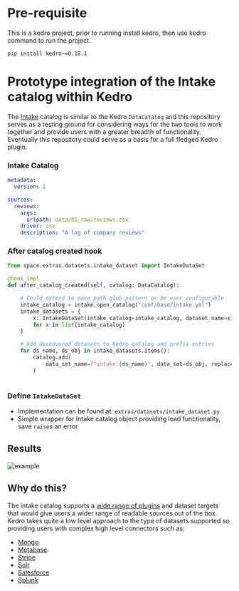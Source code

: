 # Pre-requisite
This is a kedro project, prior to running install kedro, then use kedro command to run the project.

    pip install kedro~=0.18.1

# Prototype integration of the Intake catalog within Kedro

The [Intake](https://intake.readthedocs.io/) catalog is similar to the Kedro `DataCatalog` and this repository serves as a testing ground for considering ways for the two tools to work together and provide users with a greater breadth of functionality. Eventually this repository could serve as a basis for a full fledged Kedro plugin.

### Intake Catalog

```yaml
metadata:
  version: 1

sources:
  reviews:
    args:
      urlpath: data/01_raw/reviews.csv
    driver: csv
    description: "A log of company reviews"
```

### After catalog created hook

```python
from space.extras.datasets.intake_dataset import IntakeDataSet

@hook_impl
def after_catalog_created(self, catalog: DataCatalog):

    # Could extend to make path glob pattern or be user configurable
    intake_catalog = intake.open_catalog("conf/base/intake.yml")
    intake_datasets = {
        x: IntakeDataSet(intake_catalog=intake_catalog, dataset_name=x)
        for x in list(intake_catalog)
    }

    # Add discovered datasets to Kedro catalog and prefix entries 
    for ds_name, ds_obj in intake_datasets.items():
        catalog.add(
            data_set_name=f"intake:{ds_name}", data_set=ds_obj, replace=True
        )
    
```

### Define `IntakeDataSet`

- Implementation can be found at: `extras/datasets/intake_dataset.py`
- Simple wrapper for Intake catalog object providing load functionality, save `raise`s an error

## Results

![example](demo.png)

## Why do this?

The intake catalog supports a [wide range of plugins](https://intake.readthedocs.io/en/latest/plugin-directory.html) and dataset targets that would give users a wider range of readable sources out of the box. Kedro takes quite a low level approach to the type of datasets supported so providing users with complex high level connectors such as:

- [Mongo](https://github.com/intake/intake-mongo)
- [Metabase](https://github.com/continuumio/intake-metabase)
- [Stripe](https://github.com/sophiamyang/intake-stripe)
- [Solr](https://github.com/intake/intake-solr)
- [Salesforce](https://github.com/sophiamyang/intake-salesforce)
- [Splunk](https://github.com/intake/intake-splunk) 
